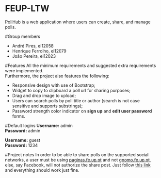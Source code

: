 FEUP-LTW
=========

[PollHub](http://www.fe.up.pt/~ei12079/pollhub) is a web application where users can create, share, and manage polls.

#Group members
- André Pires, ei12058
- Henrique Ferrolho, ei12079
- João Pereira, ei12023

#Features
All the minimum requirements and suggested extra requirements were implemented.  
Furthermore, the project also features the following:
- Responsive design with use of Bootstrap;
- Widget to copy to clipboard a poll url for sharing purposes;
- Drag and drop image to upload;
- Users can search polls by poll title or author (search is not case sensitive and supports substrings);
- Password strength color indicator on **sign up** and **edit user password** forms.

#Default logins
**Username:** admin  
**Password:** admin

**Username:** guest  
**Password:** 1234

#Project notes
In order to be able to share polls on the supported social networks, a user must be using [paginas.fe.up.pt](http://paginas.fe.up.pt) and not [gnomo.fe.up.pt](http://gnomo.fe.up.pt), else, say Facebook, will not authorize the share post.
Just follow [this link](http://www.fe.up.pt/~ei12079/pollhub) and everything should work just fine.
